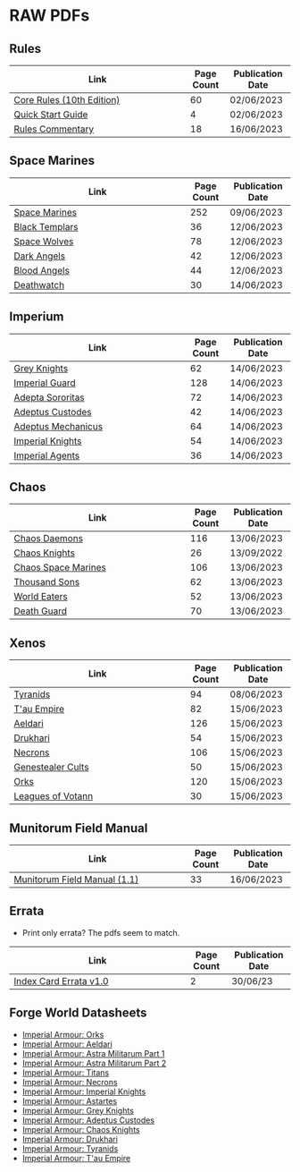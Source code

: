# RAW PDFs

## Rules
| <div style="width:300px">Link</div> |Page Count | Publication Date
|----|----|----
| [Core Rules (10th Edition)](tenth-edition/raw-pdfs/dLZIlatQJ3qOkGP7.pdf) | 60 | 02/06/2023
| [Quick Start Guide](tenth-edition/raw-pdfs/76CPCqo7msJIHqzx.pdf)| 4 |  02/06/2023
| [Rules Commentary](tenth-edition/raw-pdfs/KBvH5h3oY5QREpmG.pdf) | 18 | 16/06/2023


## Space Marines
| <div style="width:300px">Link</div> | Page Count | Publication Date
|----|----|----
| [Space Marines](tenth-edition/raw-pdfs/uVN1M55L0U3dQeWZ.pdf) |  252| 09/06/2023
| [Black Templars](tenth-edition/raw-pdfs/BcWghehxrgeCmkN8.pdf)| 36 | 12/06/2023
| [Space Wolves](tenth-edition/raw-pdfs/u61I5H9K5r9oNsXZ.pdf) | 78 | 12/06/2023
| [Dark Angels](tenth-edition/raw-pdfs/C6o7G0zjRSxCUvhK.pdf) | 42 | 12/06/2023
| [Blood Angels](tenth-edition/raw-pdfs/YC40Fxov5FhbXFRl.pdf) | 44 | 12/06/2023
| [Deathwatch](tenth-edition/raw-pdfs/UwUTTzw0UEZe2hAi.pdf)| 30 | 14/06/2023


## Imperium
| <div style="width:300px">Link</div> |Page Count | Publication Date
|----|----|----
| [Grey Knights](tenth-edition/raw-pdfs/4czxZwZf5cZCT7dk.pdf)| 62 | 14/06/2023
| [Imperial Guard](tenth-edition/raw-pdfs/xOjVS3Asx2QJ13lk.pdf) | 128 | 14/06/2023
| [Adepta Sororitas](tenth-edition/raw-pdfs/riFjIh9OeKg6AbLZ.pdf) | 72 | 14/06/2023
| [Adeptus Custodes](tenth-edition/raw-pdfs/TE5lPwmnUDrITuGM.pdf) | 42 | 14/06/2023
| [Adeptus Mechanicus](tenth-edition/raw-pdfs/vkzQ2IBbrrCVNzz3.pdf) | 64 | 14/06/2023
| [Imperial Knights](tenth-edition/raw-pdfs/NRqB9dxmiQDjknNV.pdf) | 54 | 14/06/2023
| [Imperial Agents](tenth-edition/raw-pdfs/Ozcq0k1WInJbmhZV.pdf) | 36 | 14/06/2023

## Chaos
| <div style="width:300px">Link</div> |Page Count | Publication Date
|----|----|----
|[Chaos Daemons](tenth-edition/raw-pdfs/JhAjl9vv4BcigNO9.pdf) | 116 | 13/06/2023
|[Chaos Knights](tenth-edition/raw-pdfs/5I1cNt3t71dfd3jh.pdf) | 26 | 13/09/2022
|[Chaos Space Marines](tenth-edition/raw-pdfs/csv0IuVvYQAndBJE.pdf)  | 106 | 13/06/2023
|[Thousand Sons](tenth-edition/raw-pdfs/2iVljh64k0hWMKsO.pdf) | 62 | 13/06/2023
|[World Eaters](tenth-edition/raw-pdfs/iiq5IN0DVsqWxFxh.pdf) | 52 | 13/06/2023
|[Death Guard](tenth-edition/raw-pdfs/VdyiNhPdt8ehmIh6.pdf) | 70 | 13/06/2023


## Xenos
| <div style="width:300px">Link</div> |Page Count | Publication Date
|----|----|----
|[Tyranids](tenth-edition/raw-pdfs/L8FE4F808oEwCq9T.pdf)| 94 |08/06/2023
|[T'au Empire](tenth-edition/raw-pdfs/20OdtEKVLiE4H6Zo.pdf)  | 82 | 15/06/2023
|[Aeldari](tenth-edition/raw-pdfs/kQ4OfkQB5G05ZNX4.pdf) | 126 | 15/06/2023
|[Drukhari](tenth-edition/raw-pdfs/ARyMPKx2JXprseBC.pdf) | 54 | 15/06/2023
|[Necrons](tenth-edition/raw-pdfs/H5pO90rzYSAY6dHG.pdf) | 106 | 15/06/2023
|[Genestealer Cults](tenth-edition/raw-pdfs/BrBEfwS94zTuHrZq.pdf) | 50 | 15/06/2023
|[Orks](tenth-edition/raw-pdfs/EE2Pdickp8sNe1NX.pdf) | 120 | 15/06/2023
|[Leagues of Votann](tenth-edition/raw-pdfs/YWdVWS6bgzMSMsNo.pdf) | 30 | 15/06/2023


## Munitorum Field Manual
| <div style="width:300px">Link</div> |Page Count | Publication Date
|----|----|----
| [Munitorum Field Manual (1.1)](tenth-edition/raw-pdfs/oF1iWIkNsvlUHByM.pdf) | 33 | 16/06/2023

## Errata
* Print only errata? The pdfs seem to match.

| <div style="width:300px">Link</div> |Page Count | Publication Date
|----|----|----
| [Index Card Errata v1.0](tenth-edition/raw-pdfs/8NI7qfP9dx5tLCkQ.pdf) | 2 | 30/06/23


## Forge World Datasheets
* [Imperial Armour: Orks](tenth-edition/raw-pdfs/JpgzDSW8YhlRCMHo.pdf)
* [Imperial Armour: Aeldari](tenth-edition/raw-pdfs/AL0QL82QPWrWnWJU.pdf)
* [Imperial Armour: Astra Militarum Part 1](tenth-edition/raw-pdfs/l8t0aWCwawo1ACck.pdf)
* [Imperial Armour: Astra Militarum Part 2](tenth-edition/raw-pdfs/Q98wnngqmxUac4rm.pdf)
* [Imperial Armour: Titans](tenth-edition/raw-pdfs/8BgBEXw7BlTSquqV.pdf)
* [Imperial Armour: Necrons](tenth-edition/raw-pdfs/Mcu6QBdzRs8yWqCW.pdf)
* [Imperial Armour: Imperial Knights](tenth-edition/raw-pdfs/YeS47MWmFkWqKoLP.pdf)
* [Imperial Armour: Astartes](tenth-edition/raw-pdfs/I5z3erYio9qzJkUa.pdf)
* [Imperial Armour: Grey Knights](tenth-edition/raw-pdfs/3UEEFOlzG1OWDodc.pdf)
* [Imperial Armour: Adeptus Custodes](tenth-edition/raw-pdfs/HOgEzRypbsBBGrnB.pdf)
* [Imperial Armour: Chaos Knights](tenth-edition/raw-pdfs/080HAymlEE0Hn0q1.pdf)
* [Imperial Armour: Drukhari](tenth-edition/raw-pdfs/jtAaEARk7wCoSVhV.pdf)
* [Imperial Armour: Tyranids](tenth-edition/raw-pdfs/HgMmll6jheLNHIOm.pdf)
* [Imperial Armour: T'au Empire](tenth-edition/raw-pdfs/NUbyWNu2bOI74T6p.pdf)
